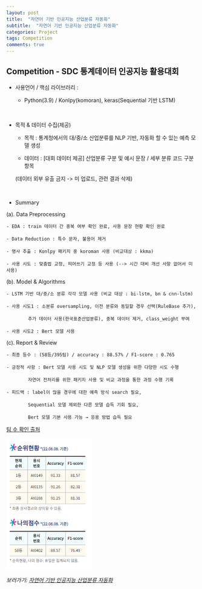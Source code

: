 ```yaml
---
layout: post
title:  "자연어 기반 인공지능 산업분류 자동화"
subtitle:  "자연어 기반 인공지능 산업분류 자동화"
categories: Project
tags: Competition
comments: true
---
```


## Competition - SDC 통계데이터 인공지능 활용대회

- 사용언어 / 핵심 라이브러리 : 

	- Python(3.9) / Konlpy(komoran), keras(Sequential 기반 LSTM)

<br/>

- 목적 & 데이터 수집(제공)

	- 목적 : 통계청에서의 대/중/소 산업분류를 NLP 기반, 자동화 할 수 있는 예측 모델 생성

	- 데이터 : [대회 데이터 제공] 산업분류 구분 및 예시 문장 / 세부 분류 코드 구분 항목 
	  
	(데이터 외부 유출 금지 -> 미 업로드, 관련 결과 삭제)

<br/>

- Summary

 (a). Data Preprocessing
 
	- EDA : train 데이터 간 중복 여부 확인 완료, 사용 문장 현황 확인 완료
	
	- Data Reduction : 특수 문자, 불용어 제거
	
	- 명사 추출 : Konlpy 패키지 중 koroman 사용 (비교대상 : kkma) 
	
	- 사용 시도 : 맞춤법 교정, 띄어쓰기 교정 등 사용 (--> 시간 대비 개선 사항 없어서 미 사용)
	
 (b). Model & Algorithms
 
	- LSTM 기반 대/중/소 분류 각각 모델 사용 (비교 대상 : bi-lstm, bn & cnn-lstm)
	
	- 사용 시도1 : 소분류 oversampling, 이전 분류와 동일할 경우 선택(RuleBase 추가), 
	
			추가 데이터 사용(한국표준산업분류), 중복 데이터 제거, class_weight 부여
		 
	- 사용 시도2 : Bert 모델 사용
	
 (c). Report & Review
 
	- 최종 등수 : (58등/395팀) / accuracy : 88.57% / F1-score : 0.765
	
	- 긍정적 사항 : Bert 모델 사용 시도 및 NLP 모델 생성을 위한 다양한 시도 수행
	
	        자연어 전처리를 위한 패키지 사용 및 비교 과정을 통한 과정 수행 기록
	
	- 피드백 : label이 많을 경우에 대한 예측 방식 search 필요, 
	
	    	Sequential 모델 제외한 다른 모델 습득 기회 필요, 
			  
			Bert 모델 기본 사용 가능 → 응용 방법 습득 필요
		  
[팀 수 확인 출처](https://www.boannews.com/media/view.asp?idx=106557)

![](https://github.com/bluemumin/stat_data_ai_app_contest/blob/main/%EB%93%B1%EC%88%98.PNG)

		
*보러가기: [자연어 기반 인공지능 산업분류 자동화](https://github.com/bluemumin/stat_data_ai_app_contest)*